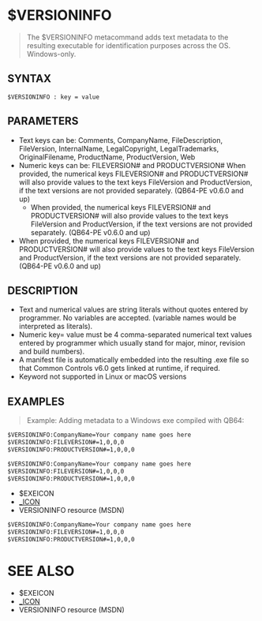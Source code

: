 # $VERSIONINFO
> The $VERSIONINFO metacommand adds text metadata to the resulting executable for identification purposes across the OS. Windows-only.

## SYNTAX
`$VERSIONINFO : key = value`

## PARAMETERS
* Text keys can be: Comments, CompanyName, FileDescription, FileVersion, InternalName, LegalCopyright, LegalTrademarks, OriginalFilename, ProductName, ProductVersion, Web
* Numeric keys can be: FILEVERSION# and PRODUCTVERSION# When provided, the numerical keys FILEVERSION# and PRODUCTVERSION# will also provide values to the text keys FileVersion and ProductVersion, if the text versions are not provided separately. (QB64-PE v0.6.0 and up)
	* When provided, the numerical keys FILEVERSION# and PRODUCTVERSION# will also provide values to the text keys FileVersion and ProductVersion, if the text versions are not provided separately. (QB64-PE v0.6.0 and up)
* When provided, the numerical keys FILEVERSION# and PRODUCTVERSION# will also provide values to the text keys FileVersion and ProductVersion, if the text versions are not provided separately. (QB64-PE v0.6.0 and up)


## DESCRIPTION
* Text and numerical values are string literals without quotes entered by programmer. No variables are accepted. (variable names would be interpreted as literals).
* Numeric key= value must be 4 comma-separated numerical text values entered by programmer which usually stand for major, minor, revision and build numbers).
* A manifest file is automatically embedded into the resulting .exe file so that Common Controls v6.0 gets linked at runtime, if required.
* Keyword not supported in Linux or macOS versions


## EXAMPLES
> Example: Adding metadata to a Windows exe compiled with QB64:

```vb
$VERSIONINFO:CompanyName=Your company name goes here
$VERSIONINFO:FILEVERSION#=1,0,0,0
$VERSIONINFO:PRODUCTVERSION#=1,0,0,0
```


```vb
$VERSIONINFO:CompanyName=Your company name goes here
$VERSIONINFO:FILEVERSION#=1,0,0,0
$VERSIONINFO:PRODUCTVERSION#=1,0,0,0
```

* $EXEICON
* [_ICON](_ICON.md)
* VERSIONINFO resource (MSDN)

```vb
$VERSIONINFO:CompanyName=Your company name goes here
$VERSIONINFO:FILEVERSION#=1,0,0,0
$VERSIONINFO:PRODUCTVERSION#=1,0,0,0
```



# SEE ALSO
* $EXEICON
* [_ICON](_ICON.md)
* VERSIONINFO resource (MSDN)

